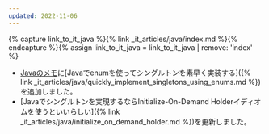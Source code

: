 ```yaml
---
updated: 2022-11-06
---
```

{% capture link_to_it_java %}{% link _it_articles/java/index.md %}{% endcapture %}{% assign link_to_it_java = link_to_it_java | remove: 'index' %}

- [Javaのメモ]({{link_to_it_java}})に[Javaでenumを使ってシングルトンを素早く実装する]({% link _it_articles/java/quickly_implement_singletons_using_enums.md %})を追加しました。
- [Javaでシングルトンを実現するならInitialize-On-Demand Holderイディオムを使うといいらしい]({% link _it_articles/java/initialize_on_demand_holder.md %})を更新しました。